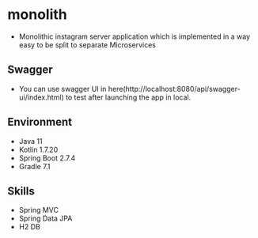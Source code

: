# monolith

* Monolithic instagram server application which is implemented in a way easy to be split to separate Microservices

## Swagger

* You can use swagger UI in here(http://localhost:8080/api/swagger-ui/index.html) to test after launching the app in
  local.

## Environment

* Java 11
* Kotlin 1.7.20
* Spring Boot 2.7.4
* Gradle 7.1

## Skills

* Spring MVC
* Spring Data JPA
* H2 DB
